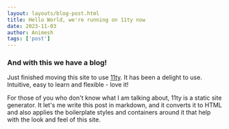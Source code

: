 ```yaml
---
layout: layouts/blog-post.html
title: Hello World, we're running on 11ty now
date: 2023-11-03
author: Animesh
tags: ['post']
---
```


### And with this we have a blog!

Just finished moving this site to use [11ty](https://www.11ty.dev/). It has been a delight to use. 
Intuitive, easy to learn and flexible - love it!

For those of you who don't know what I am talking about, 11ty is a static site generator. It let's me write this post
in markdown, and it converts it to HTML and also applies the boilerplate styles and containers around it that help
with the look and feel of this site.
